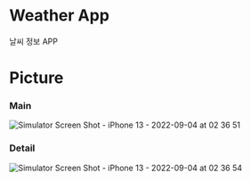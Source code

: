 # Weather App
날씨 정보 APP

# Picture
### Main
![Simulator Screen Shot - iPhone 13 - 2022-09-04 at 02 36 51](https://user-images.githubusercontent.com/57595198/188301858-9167cfba-9c48-4d98-8136-b6aa02097489.png)

### Detail
![Simulator Screen Shot - iPhone 13 - 2022-09-04 at 02 36 54](https://user-images.githubusercontent.com/57595198/188301869-fa0892a1-d563-4b99-bdcc-afe9dd634212.png)
